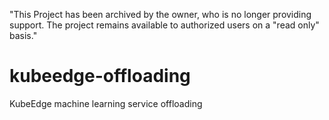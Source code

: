"This Project has been archived by the owner, who is no longer providing support.  The project remains available to authorized users on a "read only" basis."

# kubeedge-offloading
KubeEdge machine learning service offloading
